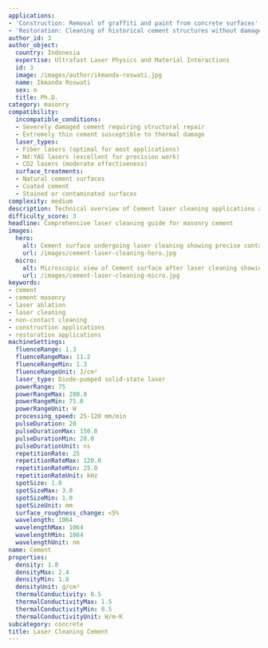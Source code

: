 ```yaml
---
applications:
- 'Construction: Removal of graffiti and paint from concrete surfaces'
- 'Restoration: Cleaning of historical cement structures without damage'
author_id: 3
author_object:
  country: Indonesia
  expertise: Ultrafast Laser Physics and Material Interactions
  id: 3
  image: /images/author/ikmanda-roswati.jpg
  name: Ikmanda Roswati
  sex: m
  title: Ph.D.
category: masonry
compatibility:
  incompatible_conditions:
  - Severely damaged cement requiring structural repair
  - Extremely thin cement susceptible to thermal damage
  laser_types:
  - Fiber lasers (optimal for most applications)
  - Nd:YAG lasers (excellent for precision work)
  - CO2 lasers (moderate effectiveness)
  surface_treatments:
  - Natural cement surfaces
  - Coated cement
  - Stained or contaminated surfaces
complexity: medium
description: Technical overview of Cement laser cleaning applications and parameters
difficulty_score: 3
headline: Comprehensive laser cleaning guide for masonry cement
images:
  hero:
    alt: Cement surface undergoing laser cleaning showing precise contamination removal
    url: /images/cement-laser-cleaning-hero.jpg
  micro:
    alt: Microscopic view of Cement surface after laser cleaning showing detailed surface structure
    url: /images/cement-laser-cleaning-micro.jpg
keywords:
- cement
- cement masonry
- laser ablation
- laser cleaning
- non-contact cleaning
- construction applications
- restoration applications
machineSettings:
  fluenceRange: 1.3
  fluenceRangeMax: 11.2
  fluenceRangeMin: 1.3
  fluenceRangeUnit: J/cm²
  laser_type: Diode-pumped solid-state laser
  powerRange: 75
  powerRangeMax: 280.0
  powerRangeMin: 75.0
  powerRangeUnit: W
  processing_speed: 25-120 mm/min
  pulseDuration: 20
  pulseDurationMax: 150.0
  pulseDurationMin: 20.0
  pulseDurationUnit: ns
  repetitionRate: 25
  repetitionRateMax: 120.0
  repetitionRateMin: 25.0
  repetitionRateUnit: kHz
  spotSize: 1.0
  spotSizeMax: 3.0
  spotSizeMin: 1.0
  spotSizeUnit: mm
  surface_roughness_change: <5%
  wavelength: 1064
  wavelengthMax: 1064
  wavelengthMin: 1064
  wavelengthUnit: nm
name: Cement
properties:
  density: 1.8
  densityMax: 2.4
  densityMin: 1.8
  densityUnit: g/cm³
  thermalConductivity: 0.5
  thermalConductivityMax: 1.5
  thermalConductivityMin: 0.5
  thermalConductivityUnit: W/m·K
subcategory: concrete
title: Laser Cleaning Cement
---
```

